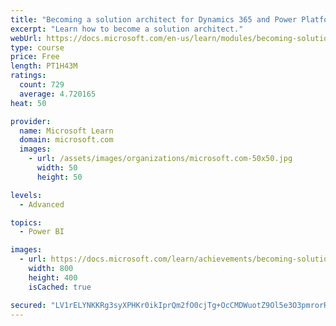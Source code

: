 ```yaml
---
title: "Becoming a solution architect for Dynamics 365 and Power Platform"
excerpt: "Learn how to become a solution architect."
webUrl: https://docs.microsoft.com/en-us/learn/modules/becoming-solution-architect/
type: course
price: Free
length: PT1H43M
ratings:
  count: 729
  average: 4.720165
heat: 50

provider:
  name: Microsoft Learn
  domain: microsoft.com
  images:
    - url: /assets/images/organizations/microsoft.com-50x50.jpg
      width: 50
      height: 50

levels:
  - Advanced

topics:
  - Power BI

images:
  - url: https://docs.microsoft.com/learn/achievements/becoming-solution-architect-social.png
    width: 800
    height: 400
    isCached: true

secured: "LV1rELYNKKRg3syXPHKr0ikIprQm2fO0cjTg+OcCMDWuotZ9Ol5e3O3pmrorR++T9mnAz0H+R1NC0uRI0cbF0TlsV58C9uj0VAiyuPfpctGwRxHf5NEmfqszeVTTHKjzguV6gdzl/YRZI0Foy08Mkuva05LSx6whDHtqWgZVUBQfW0BeGMHFMeFzkK3BJ3TBwKIrQfe4D4dTXqDqiiUEe9Cf3R4J8RoGUAuAIj020jMhXicZwmnhdWPSZTuZtdoCks3cNmWrYHpjg0O0ziafU+TpARQ0ILyd7kIM5gY1NytZGT6uWKg4VEvIwHyKTb8rnerxrDvQ4CgFY1RqKRSywPZsqdc1qnYsJ3ojqQF5w5kj3gH4YCYrPKUt5TH6sR1bmugA4obn9HGx7JsPX3YeoOxCzBJFiPj/Ch0ftFHPxHw=;QKONUlMswUJRAJV1HbDxHg=="
---
```


